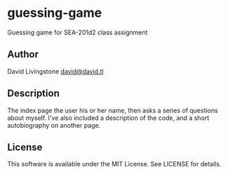 # guessing-game
Guessing game for SEA-201d2 class assignment

## Author
David Livingstone
david@david.tl

## Description
The index page the user his or her name, then asks a series of questions about myself. I've also included a description of the code, and a short autobiography on another page.

## License
This software is available under the MIT License. See LICENSE for details.
